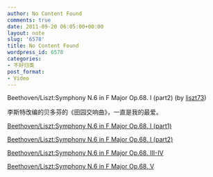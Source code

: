 ```yaml
---
author: No Content Found
comments: true
date: 2011-09-20 06:05:00+00:00
layout: note
slug: '6578'
title: No Content Found
wordpress_id: 6578
categories:
- 不好归类
post_format:
- Video
---
```


Beethoven/Liszt:Symphony N.6 in F Major Op.68. I (part2) (by [liszt73](http://www.youtube.com/watch?v=x_VHU5GCawY&feature=related))





李斯特改编的贝多芬的《田园交响曲》，一直是我的最爱。





[Beethoven/Liszt:Symphony N.6 in F Major Op.68. I (part1)](http://www.youtube.com/watch?v=JFNXtBNAM14&feature=related)





[Beethoven/Liszt:Symphony N.6 in F Major Op.68. I (part2)](http://www.youtube.com/watch?v=x_VHU5GCawY&feature=related)





[Beethoven/Liszt:Symphony N.6 in F Major Op.68. III-IV](http://www.youtube.com/watch?v=6qmNjb3OIRY&feature=related)





[Beethoven/Liszt:Symphony N.6 in F Major Op.68. V](http://www.youtube.com/watch?v=eBZssRaHVPQ&feature=related)
